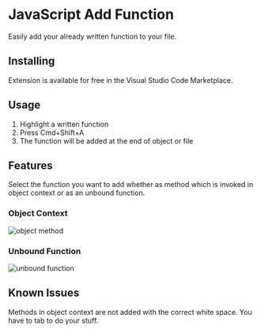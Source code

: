 # JavaScript Add Function

Easily add your already written function to your file.

## Installing

Extension is available for free in the Visual Studio Code Marketplace.

## Usage

1. Highlight a written function
2. Press Cmd+Shift+A
3. The function will be added at the end of object or file

## Features

Select the function you want to add whether as method which is invoked in object context or as an unbound function.

<!-- ```
var obj = {
    foo: function() {
        this.bar()   
    }
    bar: function() {
    // do your stuff
    }
};
``` -->

### Object Context

![object method](img/objectMethod.gif)

<!-- 
```
function foo() {
    bar()
}

function bar() {
    // do your stuff
}
``` -->

### Unbound Function

![unbound function](img/function.gif)

## Known Issues

Methods in object context are not added with the correct white space. You have to tab to do your stuff.

